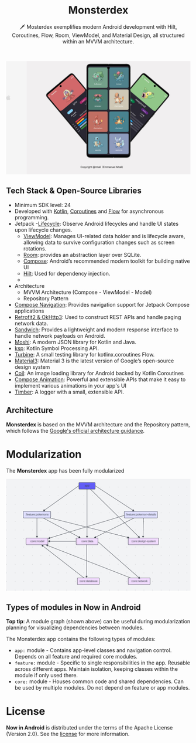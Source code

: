 <h1 align="center">Monsterdex</h1>


<p align="center">  
🗡️ 
Mosterdex exemplifies modern Android development with Hilt, Coroutines, Flow, Room, ViewModel, and Material Design, all structured within an MVVM architecture.
</p>

</br>

<p align="center">
<img src="/previews/landing.png"/>
</p>

## Tech Stack & Open-Source Libraries
- Minimum SDK level: 24
- Developed
  with [Kotlin](https://kotlinlang.org/), [Coroutines](https://github.com/Kotlin/kotlinx.coroutines)
  and [Flow](https://kotlin.github.io/kotlinx.coroutines/kotlinx-coroutines-core/kotlinx.coroutines.flow/)
  for asynchronous programming.
- Jetpack
  -[Lifecycle](https://developer.android.com/jetpack/androidx/releases/lifecycle): Observe Android
  lifecycles and handle UI states upon lifecycle changes.
  - [ViewModel](https://developer.android.com/topic/libraries/architecture/viewmodel): Manages
    UI-related data holder and is lifecycle aware, allowing data to survive configuration changes
    such
    as screen rotations.
  - [Room](https://developer.android.com/training/data-storage/room): provides an abstraction layer
    over SQLite.
  - [Compose](https://developer.android.com/jetpack/compose):  Android’s recommended modern toolkit
    for building native UI
  - [Hilt](https://dagger.dev/hilt/): Used for dependency injection.
  -
- Architecture
  - MVVM Architecture (Compose - ViewModel - Model)
  - Repository Pattern
- [Compose Navigation](https://developer.android.com/jetpack/compose/navigation): Provides
  navigation support for Jetpack Compose applications
- [Retrofit2 & OkHttp3](https://github.com/square/retrofit): Used to construct REST APIs and handle
  paging network data.
- [Sandwich](https://github.com/skydoves/Sandwich): Provides a lightweight and modern response
  interface to handle network payloads on Android.
- [Moshi](https://github.com/square/moshi/): A modern JSON library for Kotlin and Java.
- [ksp](https://github.com/google/ksp): Kotlin Symbol Processing API.
- [Turbine](https://github.com/cashapp/turbine): A small testing library for kotlinx.coroutines
  Flow.
- [Material3](https://m3.material.io/): Material 3 is the latest version of Google’s open-source
  design system
- [Coil](https://github.com/coil-kt/coil): An image loading library for Android backed by Kotlin
  Coroutines
- [Compose Animation](https://developer.android.com/jetpack/compose/animation/introduction):
  Powerful and extensible APIs that make it easy to implement various animations in your app's UI
- [Timber](https://github.com/JakeWharton/timber): A logger with a small, extensible API.

## Architecture

**Monsterdex** is based on the MVVM architecture and the Repository pattern, which follows
the [Google's official architecture guidance](https://developer.android.com/topic/architecture).

# Modularization

The **Monsterdex** app has been fully modularized

<p align="center">
<img src="/figure/modularization.png"/>
</p>

## Types of modules in Now in Android

**Top tip**: A module graph (shown above) can be useful during modularization planning for
visualizing dependencies between modules.

The Monsterdex app contains the following types of modules:

* `app:` module - Contains app-level classes and navigation control. Depends on all feature and
  required core modules.
* `feature:` module - Specific to single responsibilities in the app. Reusable across different
  apps. Maintain isolation, keeping classes within the module if only used there.
* `core:` module - Houses common code and shared dependencies. Can be used by multiple modules. Do
  not depend on feature or app modules.

# License

**Now in Android** is distributed under the terms of the Apache License (Version 2.0). See the
[license](LICENSE) for more information.

